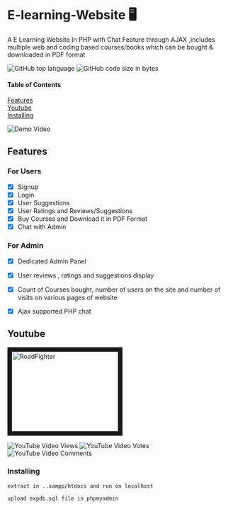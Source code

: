 
# E-learning-Website  :desktop_computer:
A E Learning Website In PHP with Chat Feature through AJAX ,includes multiple web and coding based courses/books which can be bought & downloaded in PDF format 
 


![GitHub top language](https://img.shields.io/github/languages/top/amoldalwai/E-learning-Website?style=plastic)
![GitHub code size in bytes](https://img.shields.io/github/languages/code-size/amoldalwai/E-learning-Website?style=plastic)


#### Table of Contents  
[Features](#Features)  
[Youtube](#Youtube)\
[Installing](#Installing)


![Demo Video](https://j.gifs.com/p81l5N.gif)


## Features 

### For Users 
- [x] Signup
- [x] Login
- [x] User Suggestions
- [x] User Ratings and Reviews/Suggestions
- [x] Buy Courses and Download it in PDF Format
- [x] Chat with Admin <br/>
### For Admin
- [x] Dedicated Admin Panel
- [x] User reviews , ratings and suggestions display
- [x] Count of Courses bought, number of users on the site and  number of visits on various pages of website
- [x] Ajax supported PHP chat




## Youtube

<a href="http://www.youtube.com/watch?feature=player_embedded&v=yF6xBI1d8Lg
" target="_blank"><img src="http://img.youtube.com/vi/yF6xBI1d8Lg/0.jpg" 
alt="RoadFighter " width="240" height="180" border="10" /></a>

![YouTube Video Views](https://img.shields.io/youtube/views/yF6xBI1d8Lg?style=plastic)
![YouTube Video Votes](https://img.shields.io/youtube/likes/yF6xBI1d8Lg?style=social&withDislikes)
![YouTube Video Comments](https://img.shields.io/youtube/comments/yF6xBI1d8Lg?style=social)


### Installing

```
extract in ..xampp/htdocs and run on localhost

upload expdb.sql file in phpmyadmin
```


